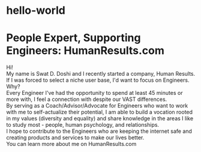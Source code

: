 # hello-world
People Expert, Supporting Engineers:  HumanResults.com 
=======
Hi!  
My name is Swat D. Doshi and I recently started a company, Human Results.  
If I was forced to select a niche user base, I'd want to focus on Engineers.  
Why?  
Every Engineer I've had the opportunity to spend at least 45 minutes or more with, I feel a connection with despite our VAST differences.  
By serving as a Coach/Advisor/Advocate for Engineers who want to work with me to self-actualize their potential, I am able to build a vocation rooted in my values (diversity and equality) and share knowledge in the areas I like to study most - people, human psychology, and relationships.  
I hope to contribute to the Engineers who are keeping the internet safe and creating products and services to make our lives better.  
You can learn more about me on HumanResults.com
